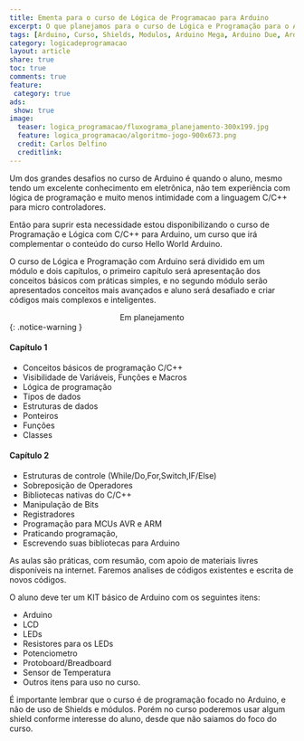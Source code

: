 ```yaml
---
title: Ementa para o curso de Lógica de Programacao para Arduino
excerpt: O que planejamos para o curso de Lógica e Programação para o Arduino, tudo que é preciso saber para se dominar o Arduino e dar passos maiores.
tags: [Arduino, Curso, Shields, Modulos, Arduino Mega, Arduino Due, Arduino Uno, Lógica, Programação, FIFO, Algoritimos, Estrutura de Dados, Assembly, AVR, ATMega, ATTiny, ARM, Ementa, C, C++, C/C++]
category: logicadeprogramacao
layout: article
share: true
toc: true
comments: true
feature:
 category: true
ads: 
 show: true
image:
  teaser: logica_programacao/fluxograma_planejamento-300x199.jpg
  feature: logica_programacao/algoritmo-jogo-900x673.png
  credit: Carlos Delfino 
  creditlink: 
---
```

Um dos grandes desafios no curso de Arduino é quando o aluno, mesmo tendo um 
excelente conhecimento em eletrônica, não tem experiência com lógica de programação 
e muito menos intimidade com a linguagem C/C++ para micro controladores.

Então para suprir esta necessidade estou disponibilizando o curso de Programação 
e Lógica com C/C++ para Arduino, um curso que irá complementar o conteúdo do curso 
Hello World Arduino.


O curso de Lógica e Programação com Arduino será dividido em um módulo e dois 
capítulos, o primeiro capítulo será apresentação dos conceitos básicos com 
práticas simples, e no segundo módulo serão apresentados conceitos mais 
avançados e aluno será desafiado e criar códigos mais complexos e inteligentes.

<center>Em planejamento</center>
{: .notice-warning }


#### Capítulo 1
 * Conceitos básicos de programação C/C++ 
 * Visibilidade de Variáveis, Funções e Macros
 * Lógica de programação
 * Tipos de dados
 * Estruturas de dados
 * Ponteiros
 * Funções 
 * Classes 
 
#### Capítulo 2
 * Estruturas de controle (While/Do,For,Switch,IF/Else)
 * Sobreposição de Operadores
 * Bibliotecas nativas do C/C++
 * Manipulação de Bits
 * Registradores
 * Programação para MCUs AVR e ARM
 * Praticando programação, 
 * Escrevendo suas bibliotecas para Arduino

As aulas são práticas, com resumão, com apoio de materiais livres disponíveis 
na internet. Faremos analises de códigos existentes e escrita de novos códigos.

O aluno deve ter um KIT básico de Arduino com os seguintes itens:

 * Arduino
 * LCD
 * LEDs
 * Resistores para os LEDs
 * Potenciometro
 * Protoboard/Breadboard
 * Sensor de Temperatura
 * Outros itens para uso no curso.

É importante lembrar que o curso é de programação focado no Arduino, e não de 
uso de Shields e módulos. Porém no curso poderemos usar algum shield conforme 
interesse do aluno, desde que não saiamos do foco do curso.

